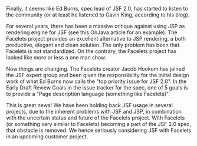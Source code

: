 Finally, it seems like Ed Burns, spec lead of JSF 2.0, has started to listen to the community (or at least he listened to Gavin King, according to his blog).

For several years, there has been a massive critique against using JSP as rendering engine for JSF (see this OnJava article for an example). The Facelets project provides an excellent alternative to JSP rendering, a both productive, elegant and clean solution. The only problem has been that Facelets is not standardized. On the contrary, the Facelets project has looked like more or less a one man show.

Now things are changing. The Facelets creator Jacob Hookom has joined the JSF expert group and been given the responsibility for the initial design work of what Ed Burns now calls the "top priority issue for JSF 2.0". In the Early Draft Review Goals in the issue tracker for the spec, one of 5 goals is to provide a "Page description language (something like Facelets)".

This is great news! We have been holding back JSF usage in several projects, due to the inherent problems with JSF and JSP, in combination with the uncertain status and future of the Facelets project. With Facelets (or something very similar to Facelets) becoming a part of the JSF 2.0 spec, that obstacle is removed. We hence seriously considering JSF with Facelets in an upcoming customer project.
